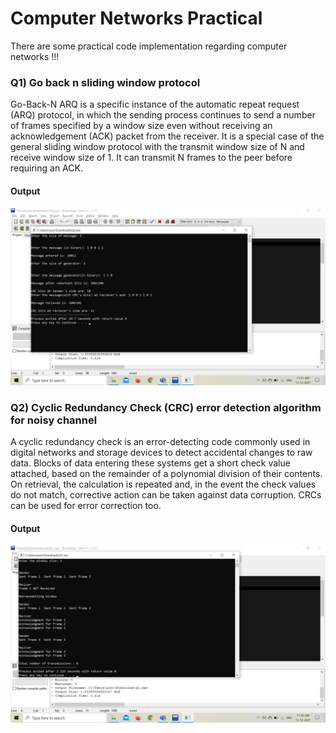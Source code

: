 # Computer Networks Practical
There are some practical code implementation regarding computer networks !!!
### Q1) Go back n sliding window protocol
Go-Back-N ARQ is a specific instance of the automatic repeat request (ARQ) protocol, in which the sending process
continues to send a number of frames specified by a window size even without receiving an acknowledgement (ACK)
packet from the receiver. It is a special case of the general sliding window protocol with the transmit window size
of N and receive window size of 1. It can transmit N frames to the peer before requiring an ACK.
#### Output
![](Q1.png)
### Q2) Cyclic Redundancy Check (CRC) error detection algorithm for noisy channel
A cyclic redundancy check is an error-detecting code commonly used in digital networks and storage devices to
detect accidental changes to raw data. Blocks of data entering these systems get a short check value attached,
based on the remainder of a polynomial division of their contents.  On retrieval, the calculation is repeated and,
in the event the check values do not match, corrective action can be taken against data corruption. CRCs can be
used for error correction too.
#### Output
![](Q2.png)
